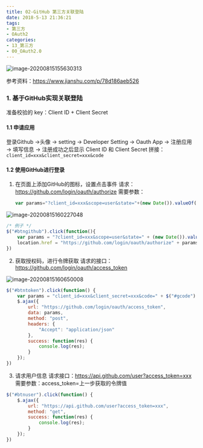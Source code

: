 ```yaml
---
title: 02-GitHub 第三方关联登陆
date: 2018-5-13 21:36:21
tags:
- 第三方
- OAuth2
categories: 
- 13_第三方
- 00_OAuth2.0
---
```


![image-20200815155630313](https://jy-imgs.oss-cn-beijing.aliyuncs.com/img/20200815225036.png)

参考资料：https://www.jianshu.com/p/78d186aeb526



### 1. 基于GitHub实现关联登陆

准备校验的 key：Client ID + Client Secret

#### 1.1 申请应用

登录Github →头像 → setting → Developer Setting → Oauth App → 注册应用 → 填写信息 → 注册成功之后显示 Client ID 和 Client Secret
拼接：`client_id=xxx&client_secret=xxx&code`

#### 1.2 使用GitHub进行登录

1. 在页面上添加GitHub的图标，设置点击事件
    请求：https://github.com/login/oauth/authorize
    需要参数：

    ```js
    var params="?client_id=xxx&scope=user&state="+(new Date()).valueOf();
    ```

![image-20200815160227048](https://jy-imgs.oss-cn-beijing.aliyuncs.com/img/20200815160228.png)

```js
/* 例子 */
$("#btngithub").click(function(){
	var params = "?client_id=xxx&scope=user&state=" + (new Date()).valueOf();
	location.href = "https://github.com/login/oauth/authorize" + params;
})
```

2. 获取授权码，进行令牌获取
    请求的接口：https://github.com/login/oauth/access_token

![image-20200815160650008](https://jy-imgs.oss-cn-beijing.aliyuncs.com/img/20200815160651.png)

```js
$("#btntoken").click(function() {
	var params = "client_id=xxx&client_secret=xxx&code=" + $("#gcode").val();
	$.ajax({
		url: "https://github.com/login/oauth/access_token",
		data: params,
		method: "post",
		headers: {
			"Accept": "application/json"
		},
		success: function(res) {
			console.log(res);
		}
	});
})
```

3. 请求用户信息
    请求接口：https://api.github.com/user?access_token=xxx
    需要参数：access_token=上一步获取的令牌值 

```js
$("#btnuser").click(function() {
	$.ajax({
		url: "https://api.github.com/user?access_token=xxx",
		method: "get",
		success: function(res) {
			console.log(res);
		}
	});
})
```



